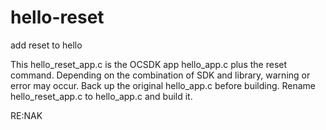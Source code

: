 # hello-reset
add reset to hello

This hello_reset_app.c is the OCSDK app hello_app.c plus the reset command.
Depending on the combination of SDK and library, warning or error may occur.
Back up the original hello_app.c before building.
Rename hello_reset_app.c to hello_app.c and build it.

RE:NAK
